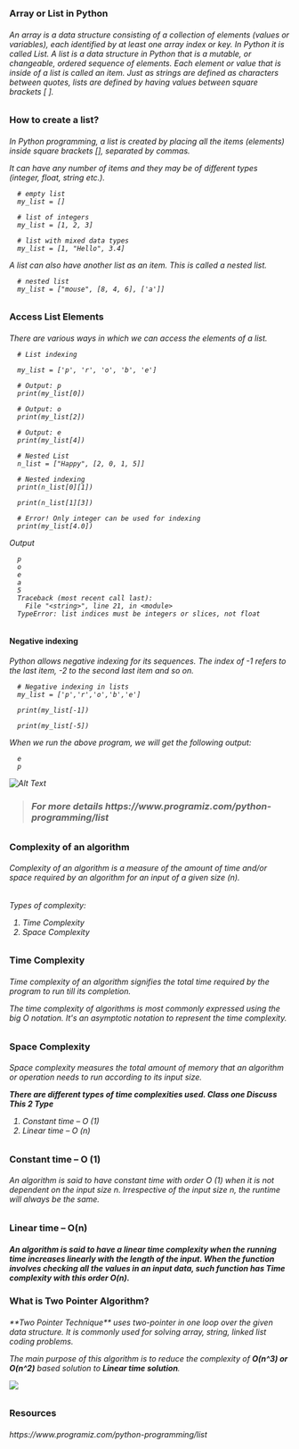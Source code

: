 <h3>Array or List in Python
<h6>An array is a data structure consisting of a collection of elements (values or variables), each identified by at least one array index or key. In Python it is called List.
A list is a data structure in Python that is a mutable, or changeable, ordered sequence of elements. Each element or value that is inside of a list is called an item. Just as strings are defined as characters between quotes, lists are defined by having values between square brackets [ ].
  
<h3>How to create a list?  
<h6>In Python programming, a list is created by placing all the items (elements) inside square brackets [], separated by commas.

It can have any number of items and they may be of different types (integer, float, string etc.).

      # empty list
      my_list = []

      # list of integers
      my_list = [1, 2, 3]

      # list with mixed data types
      my_list = [1, "Hello", 3.4]  
  
 A list can also have another list as an item. This is called a nested list.
  
      # nested list
      my_list = ["mouse", [8, 4, 6], ['a']]
  
<h3>Access List Elements
  
<h6>There are various ways in which we can access the elements of a list.
  
      # List indexing

      my_list = ['p', 'r', 'o', 'b', 'e']

      # Output: p
      print(my_list[0])

      # Output: o
      print(my_list[2])

      # Output: e
      print(my_list[4])

      # Nested List
      n_list = ["Happy", [2, 0, 1, 5]]

      # Nested indexing
      print(n_list[0][1])

      print(n_list[1][3])

      # Error! Only integer can be used for indexing
      print(my_list[4.0])  
  
Output
  
      p
      o
      e
      a
      5
      Traceback (most recent call last):
        File "<string>", line 21, in <module>
      TypeError: list indices must be integers or slices, not float
  
<h4>Negative indexing
<h6>Python allows negative indexing for its sequences. The index of -1 refers to the last item, -2 to the second last item and so on.

      # Negative indexing in lists
      my_list = ['p','r','o','b','e']

      print(my_list[-1])

      print(my_list[-5])
  
When we run the above program, we will get the following output:

      e
      p  

  ![Alt Text](https://cdn.programiz.com/sites/tutorial2program/files/python-list-index.png)
  
  ><h3>For more details https://www.programiz.com/python-programming/list
  
<h3>Complexity of an algorithm
<h6>Complexity of an algorithm is a measure of the amount of time and/or space required by an algorithm for an input of a given size (n).

<h6>Types of complexity:

   1. Time Complexity
   2. Space Complexity
    
<h3> Time Complexity
<h6>Time complexity of an algorithm signifies the total time required by the program to run till its completion.

The time complexity of algorithms is most commonly expressed using the big O notation. It's an asymptotic notation to represent the time complexity.


<h3> Space Complexity
<h6>Space complexity measures the total amount of memory that an algorithm or operation needs to run according to its input size.

**There are different types of time complexities used. Class one Discuss This 2 Type**
1. Constant time – O (1)
2. Linear time – O (n)

<h3> Constant time – O (1)
<h6>An algorithm is said to have constant time with order O (1) when it is not dependent on the input size n. Irrespective of the input size n, the runtime will always be the same.

<h3> Linear time – O(n)
<h5>An algorithm is said to have a linear time complexity when the running time increases linearly with the length of the input. When the function involves checking all the values in an input data, such function has Time complexity with this order O(n).

<h3> What is Two Pointer Algorithm?
<h6>**Two Pointer Technique** uses two-pointer in one loop over the given  data structure. It is commonly used for solving array, string, linked list coding problems.  
  
The main purpose of this algorithm is to reduce the complexity of **O(n^3) or O(n^2)** based solution to **Linear time solution**.

![](https://i.ibb.co/r2WnPSR/2-pointer.png)
  
  
 
  
  
<h3>Resources  
<h6>https://www.programiz.com/python-programming/list  
  
